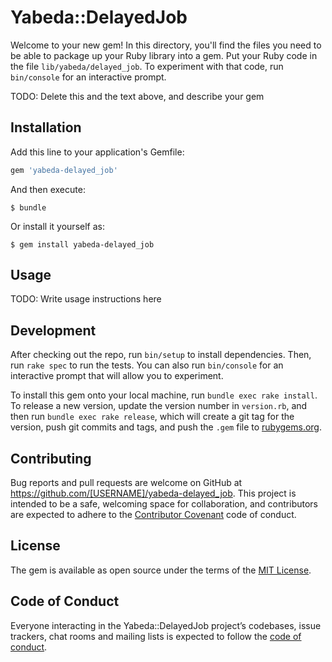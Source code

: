 # Yabeda::DelayedJob

Welcome to your new gem! In this directory, you'll find the files you need to be able to package up your Ruby library into a gem. Put your Ruby code in the file `lib/yabeda/delayed_job`. To experiment with that code, run `bin/console` for an interactive prompt.

TODO: Delete this and the text above, and describe your gem

## Installation

Add this line to your application's Gemfile:

```ruby
gem 'yabeda-delayed_job'
```

And then execute:

    $ bundle

Or install it yourself as:

    $ gem install yabeda-delayed_job

## Usage

TODO: Write usage instructions here

## Development

After checking out the repo, run `bin/setup` to install dependencies. Then, run `rake spec` to run the tests. You can also run `bin/console` for an interactive prompt that will allow you to experiment.

To install this gem onto your local machine, run `bundle exec rake install`. To release a new version, update the version number in `version.rb`, and then run `bundle exec rake release`, which will create a git tag for the version, push git commits and tags, and push the `.gem` file to [rubygems.org](https://rubygems.org).

## Contributing

Bug reports and pull requests are welcome on GitHub at https://github.com/[USERNAME]/yabeda-delayed_job. This project is intended to be a safe, welcoming space for collaboration, and contributors are expected to adhere to the [Contributor Covenant](http://contributor-covenant.org) code of conduct.

## License

The gem is available as open source under the terms of the [MIT License](https://opensource.org/licenses/MIT).

## Code of Conduct

Everyone interacting in the Yabeda::DelayedJob project’s codebases, issue trackers, chat rooms and mailing lists is expected to follow the [code of conduct](https://github.com/[USERNAME]/yabeda-delayed_job/blob/master/CODE_OF_CONDUCT.md).
